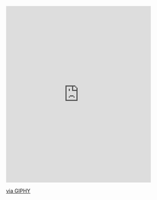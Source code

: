 <html>
<body>
<iframe src="https://giphy.com/embed/OOChpTtmI1aO4" width="395" height="480" frameBorder="0" class="giphy-embed" allowFullScreen></iframe><p><a href="https://giphy.com/gifs/frog-get-out-OOChpTtmI1aO4">via GIPHY</a></p>
</body>
</html>
